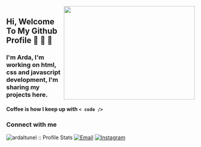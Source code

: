  <img src="https://media.giphy.com/media/qgQUggAC3Pfv687qPC/giphy.gif" align="right" width="350" height="250">
 
 
  ## Hi, Welcome To My Github Profile :wave: :wave: :wave:

  ### I'm Arda, I'm working on html, css and javascript development, I'm sharing my projects here.

  #### Coffee is how I keep up with `< code />`


### Connect with me

<p align="left">
<img src="https://komarev.com/ghpvc/?username=ardaltunel&color=blue" alt="ardaltunel :: Profile Stats"></a>
<a href="mailto:arifardaaltunel@gmail.com"><img alt="Email" src="https://img.shields.io/badge/Email-click to email-blue?style=flat&logo=gmail"></a>
<a href="https://www.instagram.com/arda.wqq/"><img alt="Instagram" src="https://img.shields.io/badge/Instagram-arda.wqq-blue?style=flat-flat&logo=instagram"></a>
</p>
